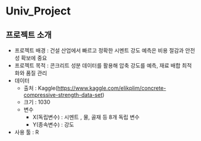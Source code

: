 # Univ_Project

## 프로젝트 소개
- 프로젝트 배경 : 건설 산업에서 빠르고 정확한 시멘트 강도 예측은 비용 절감과 안전성 확보에 중요
- 프로젝트 목적 : 콘크리트 성분 데이터를 활용해 압축 강도를 예측, 재료 배합 최적화와 품질 관리
- 데이터
  - 출처 : Kaggle(https://www.kaggle.com/elikplim/concrete-compressive-strength-data-set)
  - 크기 : 1030
  - 변수
    - X(독립변수) : 시멘트 , 물, 골재 등 8개 독립 변수
    - Y(종속변수) : 강도
- 사용 툴 : R

